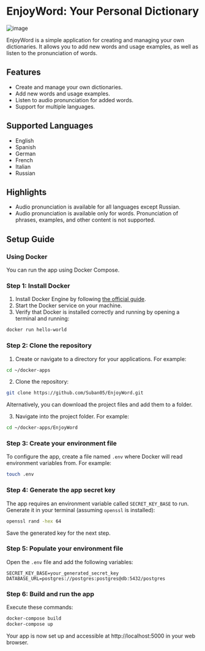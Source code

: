 # EnjoyWord: Your Personal Dictionary
![image](https://github.com/Suban05/enjoyWord/assets/88084038/90774536-32b1-47a1-bd49-259932de84ff)

EnjoyWord is a simple application for creating and managing your own dictionaries. It allows you to add new words and usage examples, as well as listen to the pronunciation of words.

## Features

* Create and manage your own dictionaries.
* Add new words and usage examples.
* Listen to audio pronunciation for added words.
* Support for multiple languages.

## Supported Languages

* English
* Spanish
* German
* French
* Italian
* Russian

## Highlights

* Audio pronunciation is available for all languages except Russian.
* Audio pronunciation is available only for words. Pronunciation of phrases, examples, and other content is not supported.

## Setup Guide

### Using Docker

You can run the app using Docker Compose.

### Step 1: Install Docker

1. Install Docker Engine by following [the official guide](https://docs.docker.com/engine/install/).
2. Start the Docker service on your machine.
3. Verify that Docker is installed correctly and running by opening a terminal and running:

```bash
docker run hello-world
```

### Step 2: Clone the repository

1. Create or navigate to a directory for your applications. For example:

```bash
cd ~/docker-apps
```

2. Clone the repository:

```bash
git clone https://github.com/Suban05/EnjoyWord.git
```

Alternatively, you can download the project files and add them to a folder.

3. Navigate into the project folder. For example:

```bash
cd ~/docker-apps/EnjoyWord
```

### Step 3: Create your environment file

To configure the app, create a file named `.env` where Docker will read environment variables from. For example:

```bash
touch .env
```

### Step 4: Generate the app secret key

The app requires an environment variable called `SECRET_KEY_BASE` to run. Generate it in your terminal (assuming `openssl` is installed):

```bash
openssl rand -hex 64
```

Save the generated key for the next step.

### Step 5: Populate your environment file

Open the `.env` file and add the following variables:

```
SECRET_KEY_BASE=your_generated_secret_key
DATABASE_URL=postgres://postgres:postgres@db:5432/postgres
```

### Step 6: Build and run the app

Execute these commands:

```bash
docker-compose build
docker-compose up
```

Your app is now set up and accessible at http://localhost:5000 in your web browser.

